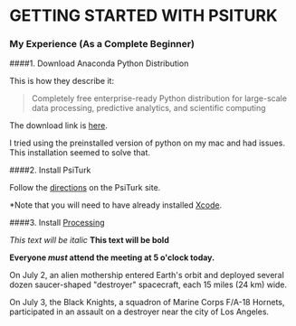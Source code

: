 # GETTING STARTED WITH PSITURK
### My Experience (As a Complete Beginner)

####1. Download Anaconda Python Distribution

This is how they describe it:

>Completely free enterprise-ready Python distribution for large-scale data processing, predictive analytics, and scientific computing

The download link is [here](https://store.continuum.io/cshop/anaconda/).

I tried using the preinstalled version of python on my mac and had issues. This installation seemed to solve that.

####2. Install PsiTurk

Follow the [directions](http://psiturk.readthedocs.org/en/latest/install.html) on the PsiTurk site.

*Note that you will need to have already installed [Xcode](https://developer.apple.com/xcode/).

####3. Install [Processing](https://processing.org/)

*This text will be italic*
**This text will be bold**

**Everyone _must_ attend the meeting at 5 o'clock today.**

On July 2, an alien mothership entered Earth's orbit and deployed several dozen saucer-shaped "destroyer" spacecraft, each 15 miles (24 km) wide.

On July 3, the Black Knights, a squadron of Marine Corps F/A-18 Hornets, participated in an assault on a destroyer near the city of Los Angeles.

